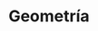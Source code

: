 ﻿---
title: Geometría
type: docs
weight: 30
url: /es/net/geometry/
description: Artículos sobre 3D geometrías en Aspose.3D for .NET.
---
